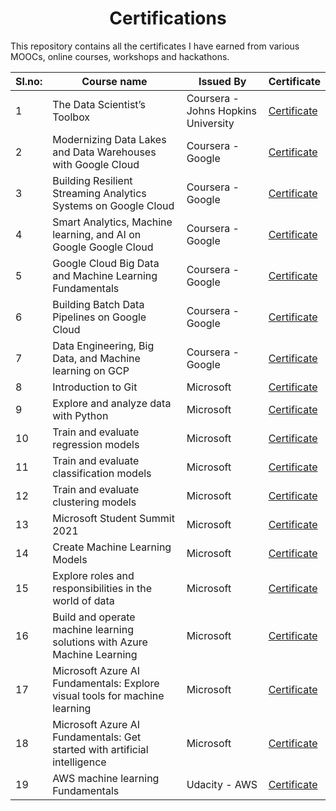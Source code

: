 <h1 align="center"> Certifications </h1>

This repository contains all the certificates I have earned from various MOOCs, online courses, workshops and hackathons.

| Sl.no: | Course name | Issued By | Certificate |
| ------ | ----------- | --------- | ----------- |
| 1 | The Data Scientist’s Toolbox | Coursera - Johns Hopkins University | [Certificate](./Coursera/1.pdf) |
| 2 | Modernizing Data Lakes and Data Warehouses with Google Cloud | Coursera - Google |  [Certificate](./Coursera/2.pdf) |
| 3 | Building Resilient Streaming Analytics Systems on Google Cloud | Coursera - Google | [Certificate](./Coursera/3.pdf) |
| 4 | Smart Analytics, Machine learning, and AI on Google Google Cloud | Coursera - Google | [Certificate](./Coursera/4.pdf) |
| 5 | Google Cloud Big Data and Machine Learning Fundamentals | Coursera - Google | [Certificate](./Coursera/5.pdf) |
| 6 | Building Batch Data Pipelines on Google Cloud | Coursera - Google | [Certificate](./Coursera/6.pdf) |
| 7 | Data Engineering, Big Data, and Machine learning on GCP | Coursera - Google | [Certificate](./Coursera/7.pdf) |
| 8 | Introduction to Git | Microsoft | [Certificate](./Microsoft/Certificate01.pdf) |
| 9 | Explore and analyze data with Python | Microsoft | [Certificate](./Microsoft/Certificate02.pdf) |
| 10 | Train and evaluate regression models | Microsoft | [Certificate](./Microsoft/Certificate03.pdf) |
| 11 | Train and evaluate classification models | Microsoft | [Certificate](./Microsoft/Certificate04.pdf) |
| 12 | Train and evaluate clustering models | Microsoft | [Certificate](./Microsoft/Certificate05.pdf) |
| 13 | Microsoft Student Summit 2021 | Microsoft | [Certificate](./Microsoft/Certificate06.pdf) |
| 14 | Create Machine Learning Models| Microsoft | [Certificate](./Microsoft/Certificate07.pdf) |
| 15 | Explore roles and responsibilities in the world of data | Microsoft | [Certificate](./Microsoft/Certificate08.pdf) |
| 16 | Build and operate machine learning solutions with Azure Machine Learning | Microsoft | [Certificate](./Microsoft/Certificate09.pdf) |
| 17 | Microsoft Azure AI Fundamentals: Explore visual tools for machine learning | Microsoft | [Certificate](./Microsoft/Certificate10.pdf) |
| 18 | Microsoft Azure AI Fundamentals: Get started with artificial intelligence | Microsoft | [Certificate](./Microsoft/Certificate11.pdf) |
| 19 | AWS machine learning Fundamentals | Udacity - AWS | [Certificate](./Udacity/Certificate01.pdf) |
